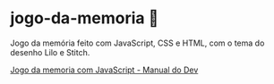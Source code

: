 # jogo-da-memoria 🧠

Jogo da memória feito com JavaScript, CSS e HTML, com o tema do desenho Lilo e Stitch.

[Jogo da memoria com JavaScript - Manual do Dev](https://youtu.be/NV88N1r2Qkg)

